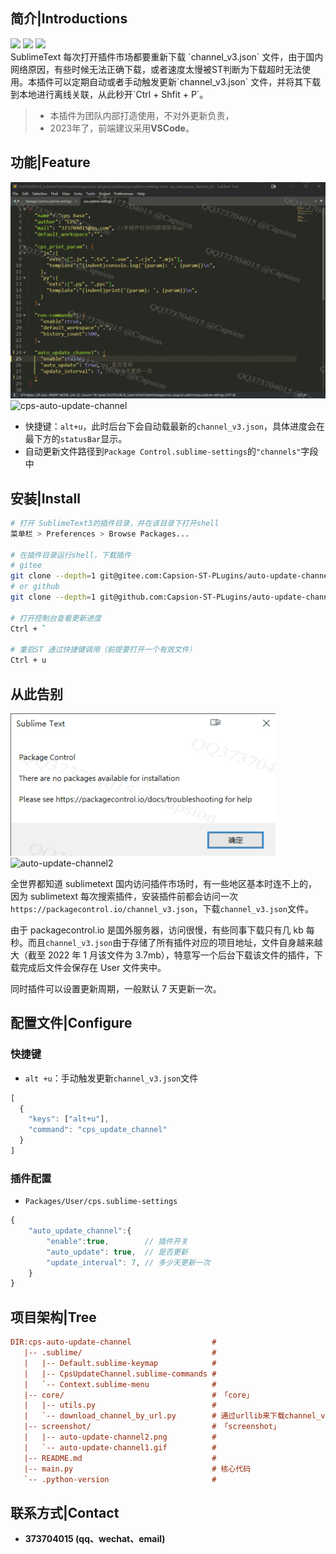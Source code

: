 ## 简介|Introductions

<div>
    <img flex="left" src="https://img.shields.io/badge/python-%3E%3D3.8.0-3776AB"/>
    <img flex="left" src="https://img.shields.io/badge/Sublime%20Text-FF9800?style=flat&logo=Sublime%20Text&logoColor=white"/>
    <img flex="left" src="https://img.shields.io/github/license/caoxiemeihao/electron-vite-vue?style=flat"/>
</div>
SublimeText 每次打开插件市场都要重新下载 `channel_v3.json` 文件，由于国内网络原因，有些时候无法正确下载，或者速度太慢被ST判断为下载超时无法使用。本插件可以定期自动或者手动触发更新`channel_v3.json` 文件，并将其下载到本地进行离线关联，从此秒开`Ctrl + Shfit + P`。

> - 本插件为团队内部打造使用，不对外更新负责，
> - 2023年了，前端建议采用**VSCode**。
> 


## 功能|Feature

![1](/screenshot/sublimeTextPlugs/cps-auto-update-channel/cps-auto-update-channel.gif)
![cps-auto-update-channel](http://localhost:45462/image/cps-auto-update-channel.gif)

- 快捷键：`alt+u`，此时后台下会自动载最新的`channel_v3.json`，具体进度会在最下方的`statusBar`显示。
- 自动更新文件路径到`Package Control.sublime-settings`的`"channels"`字段中



## 安装|Install

```bash
# 打开 SublimeText3的插件目录，并在该目录下打开shell
菜单栏 > Preferences > Browse Packages...

# 在插件目录运行shell，下载插件
# gitee
git clone --depth=1 git@gitee.com:Capsion-ST-PLugins/auto-update-channel.git auto-update-channel
# or github
git clone --depth=1 git@github.com:Capsion-ST-PLugins/auto-update-channel.git auto-update-channel

# 打开控制台查看更新进度
Ctrl + `

# 重启ST 通过快捷键调用（前提要打开一个有效文件）
Ctrl + u
```



## 从此告别

![2](/screenshot/sublimeTextPlugs/cps-auto-update-channel/auto-update-channel2.png)![auto-update-channel2](http://localhost:45462/image/auto-update-channel2.png)

全世界都知道 sublimetext 国内访问插件市场时，有一些地区基本时连不上的，因为 sublimetext 每次搜索插件，安装插件前都会访问一次`https://packagecontrol.io/channel_v3.json`，下载`channel_v3.json`文件。

由于 packagecontrol.io 是国外服务器，访问很慢，有些同事下载只有几 kb 每秒。而且`channel_v3.json`由于存储了所有插件对应的项目地址，文件自身越来越大（截至 2022 年 1 月该文件为 3.7mb），特意写一个后台下载该文件的插件，下载完成后文件会保存在 User 文件夹中。

同时插件可以设置更新周期，一般默认 7 天更新一次。



## **配置文件|Configure**

### 快捷键

- `alt +u`：手动触发更新`channel_v3.json`文件

```js
[
  {
    "keys": ["alt+u"],
    "command": "cps_update_channel"
  }
]
```

### 插件配置

- `Packages/User/cps.sublime-settings`

```js
{
    "auto_update_channel":{
        "enable":true,        // 插件开关
        "auto_update": true,  // 是否更新
        "update_interval": 7, // 多少天更新一次
    }
}
```



## 项目架构|Tree

```ini
DIR:cps-auto-update-channel                  # 
   |-- .sublime/                             # 
   |   |-- Default.sublime-keymap            # 
   |   |-- CpsUpdateChannel.sublime-commands # 
   |   `-- Context.sublime-menu              # 
   |-- core/                                 # 「core」
   |   |-- utils.py                          # 
   |   `-- download_channel_by_url.py        # 通过urllib来下载channel_v3.json文件
   |-- screenshot/                           # 「screenshot」
   |   |-- auto-update-channel2.png          # 
   |   `-- auto-update-channel1.gif          # 
   |-- README.md                             # 
   |-- main.py                               # 核心代码
   `-- .python-version                       # 

```



## 联系方式|Contact

- **373704015 (qq、wechat、email)**
